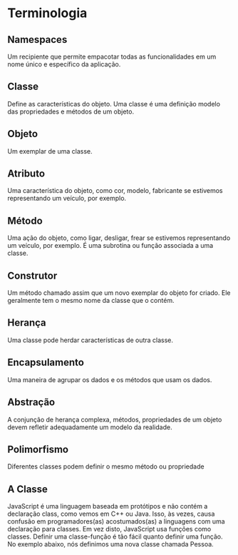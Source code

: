 # Terminologia

## Namespaces
Um recipiente que permite empacotar todas as funcionalidades em um nome único e específico da aplicação.

## Classe
Define as características do objeto. Uma classe é uma definição modelo das propriedades e métodos de um objeto.

## Objeto
Um exemplar de uma classe.

## Atributo
Uma característica do objeto, como cor, modelo, fabricante se estivemos representando um veículo, por exemplo.

## Método
Uma ação do objeto, como ligar, desligar, frear se estivemos representando um veículo, por exemplo. É uma subrotina ou função associada a uma classe.

## Construtor
Um método chamado assim que um novo exemplar do objeto for criado. Ele geralmente tem o mesmo nome da classe que o contém.

## Herança
Uma classe pode herdar características de outra classe.

## Encapsulamento
Uma maneira de agrupar os dados e os métodos que usam os dados.

## Abstração
A conjunção de herança complexa, métodos, propriedades de um objeto devem refletir adequadamente um modelo da realidade.

## Polimorfismo
Diferentes classes podem definir o mesmo método ou propriedade

## A Classe
JavaScript é uma linguagem baseada em protótipos e não contém a declaração class, como vemos em C++ ou Java. Isso, às vezes, causa confusão em programadores(as) acostumados(as) a linguagens com uma declaração para classes. Em vez disto, JavaScript usa funções como classes. Definir uma classe-função é tão fácil quanto definir uma função. No exemplo abaixo, nós definimos uma nova classe chamada Pessoa.